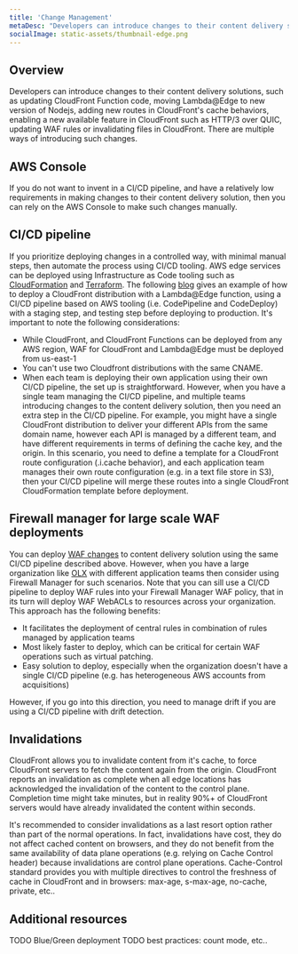 ```yaml
---
title: 'Change Management'
metaDesc: "Developers can introduce changes to their content delivery solutions, such as updating CloudFront Function code, moving Lambda@Edge to new version of Nodejs, adding new routes in CloudFront's cache behaviors, enabling a new available feature in CloudFront such as HTTP/3 over QUIC, updating WAF rules or invalidating files in CloudFront."
socialImage: static-assets/thumbnail-edge.png
---
```

## Overview
Developers can introduce changes to their content delivery solutions, such as updating CloudFront Function code, moving Lambda@Edge to new version of Nodejs, adding new routes in CloudFront's cache behaviors, enabling a new available feature in CloudFront such as HTTP/3 over QUIC, updating WAF rules or invalidating files in CloudFront. There are multiple ways of introducing such changes.

## AWS Console
If you do not want to invent in a CI/CD pipeline, and have a relatively low requirements in making changes to their content delivery solution, then you can rely on the AWS Console to make such changes manually.

## CI/CD pipeline
If you prioritize deploying changes in a controlled way, with minimal manual steps, then automate the process using CI/CD tooling. AWS edge services can be deployed using Infrastructure as Code tooling such as [CloudFormation](https://docs.aws.amazon.com/fr_fr/AWSCloudFormation/latest/UserGuide/aws-resource-cloudfront-distribution.html) and [Terraform](https://registry.terraform.io/providers/hashicorp/aws/latest/docs/resources/cloudfront_distribution). The following [blog](https://aws.amazon.com/blogs/networking-and-content-delivery/managing-lambdaedge-and-cloudfront-deployments-by-using-a-ci-cd-pipeline/) gives an example of how to deploy a CloudFront distribution with a Lambda@Edge function, using a CI/CD pipeline based on AWS tooling (i.e. CodePipeline and CodeDeploy) with a staging step, and testing step before deploying to production. It's important to note the following considerations:
* While CloudFront, and CloudFront Functions can be deployed from any AWS region, WAF for CloudFront and Lambda@Edge must be deployed from us-east-1
* You can't use two Cloudfront distributions with the same CNAME.
* When each team is deploying their own application using their own CI/CD pipeline, the set up is straightforward. However, when you have a single team managing the CI/CD pipeline, and multiple teams introducing changes to the content delivery solution, then you need an extra step in the CI/CD pipeline. For example, you might have a single CloudFront distribution to deliver your different APIs from the same domain name, however each API is managed by a different team, and have different requirements in terms of defining the cache key, and the origin. In this scenario, you need to define a template for a CloudFront route configuration (.i.cache behavior), and each application team manages their own route configuration (e.g. in a text file store in S3), then your CI/CD pipeline will merge these routes into a single CloudFront CloudFormation template before deployment.

## Firewall manager for large scale WAF deployments
You can deploy [WAF changes](https://docs.aws.amazon.com/AWSCloudFormation/latest/UserGuide/aws-resource-wafv2-webacl.html) to content delivery solution using the same CI/CD pipeline described above. However, when you have a large organization like [OLX](https://aws.amazon.com/blogs/architecture/field-notes-how-olx-europe-fights-millions-of-bots-with-aws/) with different application teams then consider using Firewall Manager for such scenarios. Note that you can sill use a CI/CD pipeline to deploy WAF rules into your Firewall Manager WAF policy, that in its turn will deploy WAF WebACLs to resources across your organization. This approach has the following benefits:
* It facilitates the deployment of central rules in combination of rules managed by application teams
* Most likely faster to deploy, which can be critical for certain WAF operations such as virtual patching.
* Easy solution to deploy, especially when the organization doesn't have a single CI/CD pipeline (e.g. has heterogeneous AWS accounts from acquisitions)

However, if you go into this direction, you need to manage drift if you are using a CI/CD pipeline with drift detection.

## Invalidations
CloudFront allows you to invalidate content from it's cache, to force CloudFront servers to fetch the content again from the origin. CloudFront reports an invalidation as complete when all edge locations has acknowledged the invalidation of the content to the control plane. Completion time might take minutes, but in reality 90%+ of CloudFront servers would have already invalidated the content within seconds.

It's recommended to consider invalidations as a last resort option rather than part of the normal operations. In fact, invalidations have cost, they do not affect cached content on browsers, and they do not benefit from the same availability of data plane operations (e.g. relying on Cache Control header) because invalidations are control plane operations. Cache-Control standard provides you with multiple directives to control the freshness of cache in CloudFront and in browsers: max-age, s-max-age, no-cache, private, etc..

## Additional resources
TODO Blue/Green deployment
TODO best practices: count mode, etc..





